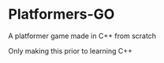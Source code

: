 # Platformers-GO
A platformer game made in C++ from scratch 

Only making this prior to learning C++
